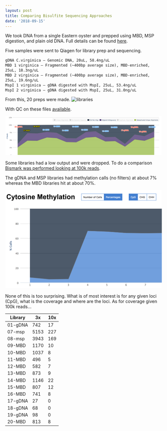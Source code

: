 ```yaml
---
layout: post
title: Comparing Bisulfite Sequencing Approaches
date: '2018-09-15'
---
```



We took DNA from a single Eastern oyster and prepped using MBD, MSP digestion, and plain old DNA. Full details can be found [here](http://onsnetwork.org/kubu4/2018/01/16/samples-submitted-c-virginica-gdna-mbd-and-mspi-to-qiagen/).


Five samples were sent to Qiagen for library prep and sequencing.
```
gDNA C.virginica – Genomic DNA, 20uL, 58.4ng/uL
MBD 1 virginica – Fragmented (~400bp average size), MBD-enriched, 25uL, 18.3ng/uL
MBD 2 virginica – Fragmented (~400bp average size), MBD-enriched, 25uL, 19.6ng/uL
MspI 1 virginica – gDNA digested with MspI, 25uL, 53.4ng/uL
MspI 2 virginica – gDNA digested with MspI, 25uL, 31.0ng/uL
```

From this, 20 preps were made.
![libraries](https://camo.githubusercontent.com/ec23c34478fe00eb22a9195989c54d47d8758dc5/68747470733a2f2f73723332302e6769746875622e696f2f696d616765732f525242535f5149412e706e67)

With QC on these files [available](http://gannet.fish.washington.edu/seashell/bu-serine-wd/18-03-14/multiqc_report.html).

![align](../images/sum-bs.png)

Some libraries had a low output and were dropped. To do a comparison [Bismark was performed looking at 100k reads](https://github.com/sr320/nb-2018/blob/master/C_virginica/45-Qiagen-more-pretty.ipynb).

The gDNA and MSP libraries had methylation calls (no filters) at about 7% whereas the MBD libraries hit at about 70%.

![meth](../images/c-meth.png)

None of this is too surprising. What is of most interest is for any given loci (CpG), what is the coverage and where are the loci. As for coverage given 100k reads...

Library  |  3x   |  10x
---------|--------|-------
01-gDNA	|	 742 | 17
07-msp | 5153 | 227
08-msp | 3943 | 169
09-MBD | 	1170 | 10
10-MBD | 1037 | 8
11-MBD | 496 | 5
12-MBD | 582 | 7
13-MBD | 873 | 9
14-MBD | 1146 | 22
15-MBD | 807 | 12
16-MBD | 741 | 8
17-gDNA | 27 | 0
18-gDNA | 68 | 0
19-gDNA | 98 | 0
20-MBD | 813 | 8
